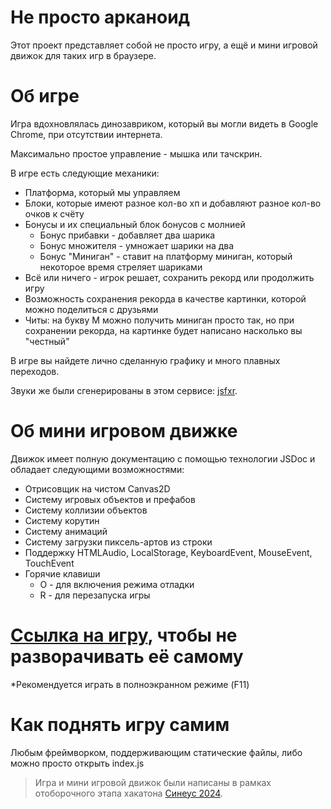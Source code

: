 # Не просто арканоид
Этот проект представляет собой не просто игру, а ещё и мини игровой движок для таких игр в браузере.

# Об игре
Игра вдохновлялась динозавриком, который вы могли видеть в Google Chrome, при отсутствии интернета.

Максимально простое управление - мышка или тачскрин.

В игре есть следующие механики:
* Платформа, который мы управляем
* Блоки, которые имеют разное кол-во хп и добавляют разное кол-во очков к счёту
* Бонусы и их специальный блок бонусов с молнией
  * Бонус прибавки - добавляет два шарика
  * Бонус множителя - умножает шарики на два
  * Бонус "Миниган" - ставит на платформу миниган, который некоторое время стреляет шариками
* Всё или ничего - игрок решает, сохранить рекорд или продолжить игру
* Возможность сохранения рекорда в качестве картинки, которой можно поделиться с друзьями
* Читы: на букву M можно получить миниган просто так, но при сохранении рекорда, на картинке будет написано насколько вы "честный"

В игре вы найдете лично сделанную графику и много плавных переходов.

Звуки же были сгенерированы в этом сервисе: [jsfxr](https://sfxr.me/).

# Об мини игровом движке
Движок имеет полную документацию с помощью технологии JSDoc и обладает следующими возможностями:
* Отрисовщик на чистом Canvas2D
* Систему игровых объектов и префабов
* Систему коллизии объектов
* Систему корутин
* Систему анимаций
* Систему загрузки пиксель-артов из строки
* Поддержку HTMLAudio, LocalStorage, KeyboardEvent, MouseEvent, TouchEvent
* Горячие клавиши
  *  O - для включения режима отладки
  *  R - для перезапуска игры

# [Ссылка на игру](https://dev.threespikes.studio/ark/), чтобы не разворачивать её самому
*Рекомендуется играть в полноэкранном режиме (F11)

# Как поднять игру самим
Любым фреймворком, поддерживающим статические файлы, либо можно просто открыть index.js

> Игра и мини игровой движок были написаны в рамках отоборочного этапа хакатона [Синеус 2024](https://sineys.ru/).
